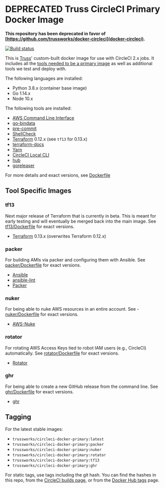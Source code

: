 # DEPRECATED Truss CircleCI Primary Docker Image

**This repository has been deprecated in favor of [https://github.com/trussworks/docker-circleci](docker-circleci).**

[![Build status](https://img.shields.io/circleci/project/github/trussworks/circleci-docker-primary/master.svg)](https://circleci.com/gh/trussworks/circleci-docker-primary/tree/master)

This is [Truss](https://truss.works/)' custom-built docker image for use with CircleCI 2.x jobs. It includes all the [tools needed to be a primary image](https://circleci.com/docs/2.0/custom-images/#adding-required-and-custom-tools-or-files) as well as additional tools we test and deploy with.

The following languages are installed:

- Python 3.8.x (container base image)
- Go 1.14.x
- Node 10.x

The following tools are installed:

- [AWS Command Line Interface](https://aws.amazon.com/cli/)
- [go-bindata](https://github.com/kevinburke/go-bindata)
- [pre-commit](http://pre-commit.com/)
- [ShellCheck](https://www.shellcheck.net/)
- [Terraform](https://www.terraform.io/) 0.12.x (see `tf13` for 0.13.x)
- [terraform-docs](https://github.com/segmentio/terraform-docs)
- [Yarn](https://yarnpkg.com/)
- [CircleCI Local CLI](https://circleci.com/docs/2.0/local-cli/)
- [hub](https://hub.github.com/)
- [goreleaser](https://goreleaser.com/)

For more details and exact versions, see [Dockerfile](https://github.com/trussworks/circleci-docker-primary/blob/master/Dockerfile)

## Tool Specific Images

### tf13

Next major release of Terraform that is currently in beta. This is meant for early testing and will eventually be merged back into the main image. See [tf13/Dockerfile](https://github.com/trussworks/circleci-docker-primary/blob/master/tf13/Dockerfile) for exact versions.

- [Terraform](https://www.terraform.io/) 0.13.x (overwrites Terraform 0.12.x)

### packer

For building AMIs via packer and configuring them with Ansible. See [packer/Dockerfile](https://github.com/trussworks/circleci-docker-primary/blob/master/packer/Dockerfile) for exact versions.

- [Ansible](https://pypi.org/project/ansible/)
- [ansible-lint](https://pypi.org/project/ansible-lint/)
- [Packer](https://packer.io/)

### nuker

For being able to nuke AWS resources in an entire account. See - [nuker/Dockerfile](https://github.com/trussworks/circleci-docker-primary/blob/master/nuker/Dockerfile) for exact versions.

- [AWS-Nuke](https://github.com/rebuy-de/aws-nuke)

### rotator

For rotating AWS Access Keys tied to robot IAM users (e.g., CircleCI) automatically. See [rotator/Dockerfile](https://github.com/trussworks/circleci-docker-primary/blob/master/rotator/Dockerfile) for exact versions.

- [Rotator](https://github.com/chanzuckerberg/rotator)

### ghr

For being able to create a new GitHub release from the command line. See [ghr/Dockerfile](https://github.com/trussworks/circleci-docker-primary/blob/master/ghr/Dockerfile) for exact versions.

- [ghr](https://github.com/tcnksm/ghr)

## Tagging

For the latest stable images:

- `trussworks/circleci-docker-primary:latest`
- `trussworks/circleci-docker-primary:packer`
- `trussworks/circleci-docker-primary:nuker`
- `trussworks/circleci-docker-primary:rotator`
- `trussworks/circleci-docker-primary:tf13`
- `trussworks/circleci-docker-primary:ghr`

For static tags, use tags including the git hash. You can find the hashes in this repo, from the [CircleCI builds page](https://circleci.com/gh/trussworks/circleci-docker-primary/tree/master), or from the [Docker Hub tags](https://hub.docker.com/r/trussworks/circleci-docker-primary/tags/) page.
